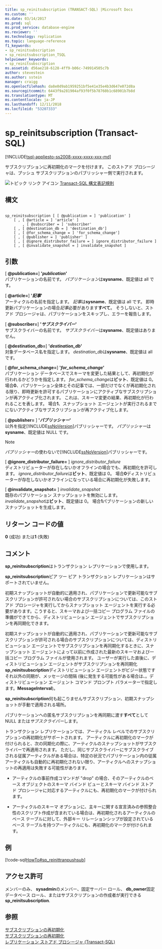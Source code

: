 ```yaml
---
title: sp_reinitsubscription (TRANSACT-SQL) |Microsoft Docs
ms.custom: ''
ms.date: 03/14/2017
ms.prod: sql
ms.prod_service: database-engine
ms.reviewer: ''
ms.technology: replication
ms.topic: language-reference
f1_keywords:
- sp_reinitsubscription
- sp_reinitsubscription_TSQL
helpviewer_keywords:
- sp_reinitsubscription
ms.assetid: d56ae218-6128-4ff9-b06c-749914505c7b
author: stevestein
ms.author: sstein
manager: craigg
ms.openlocfilehash: da8e0d9ab1959251bf5e41e35e4b3d647e072d8a
ms.sourcegitcommit: 6443f9a281904af93f0f5b78760b1c68901b7b8d
ms.translationtype: MT
ms.contentlocale: ja-JP
ms.lasthandoff: 12/11/2018
ms.locfileid: "53207333"
---
```

# <a name="spreinitsubscription-transact-sql"></a>sp_reinitsubscription (Transact-SQL)
[!INCLUDE[tsql-appliesto-ss2008-xxxx-xxxx-xxx-md](../../includes/tsql-appliesto-ss2008-xxxx-xxxx-xxx-md.md)]

  サブスクリプションに再初期化のマークを付けます。 このストアド プロシージャは、プッシュ サブスクリプションのパブリッシャー側で実行されます。  
  
 ![トピック リンク アイコン](../../database-engine/configure-windows/media/topic-link.gif "トピック リンク アイコン") [Transact-SQL 構文表記規則](../../t-sql/language-elements/transact-sql-syntax-conventions-transact-sql.md)  
  
## <a name="syntax"></a>構文  
  
```  
  
sp_reinitsubscription [ [ @publication = ] 'publication' ]  
    [ , [ @article = ] 'article' ]  
        , [ @subscriber = ] 'subscriber'  
    [ , [ @destination_db = ] 'destination_db']  
    [ , [ @for_schema_change = ] 'for_schema_change']  
    [ , [ @publisher = ] 'publisher' ]  
    [ , [ @ignore_distributor_failure = ] ignore_distributor_failure ]   
    [ , [ @invalidate_snapshot = ] invalidate_snapshot ]  
```  
  
## <a name="arguments"></a>引数  
 [ **@publication=**] **'***publication***'**  
 パブリケーションの名前です。 *パブリケーション*は**sysname**、既定値は all です。  
  
 [  **@article=**] **'***記事***'**  
 アーティクルの名前を指定します。 *記事*は**sysname**、既定値は all です。 即時更新パブリケーションの場合*記事*必要があります**すべて**。 そうしないと、ストアド プロシージャは、パブリケーションをスキップし、エラーを報告します。  
  
 [  **@subscriber=**] **'***サブスクライバー***'**  
 サブスクライバーの名前です。 *サブスクライバー*は**sysname**、既定値はありません。  
  
 [  **@destination_db=**] **'***destination_db***'**  
 対象データベース名を指定します。 *destination_db*は**sysname**、既定値は all です。  
  
 [  **@for_schema_change=**] **'***for_schema_change***'**  
 パブリケーション データベースでスキーマを変更した結果として、再初期化が行われるかどうかを指定します。 *for_schema_change*は**ビット**、既定値は 0。 場合**0**、パブリケーション全体とその記事では、一部だけでなくが再初期化される限り、即時更新を許可するパブリケーションにアクティブなサブスクリプションが再アクティブ化されます。 これは、スキーマ変更の結果、再初期化が行われることを表します。 場合**1**、スナップショット エージェントが実行されるまでにないアクティブなサブスクリプションが再アクティブ化します。  
  
 [  **@publisher=** ] **'***パブリッシャー***'**  
 以外を指定[!INCLUDE[ssNoVersion](../../includes/ssnoversion-md.md)]パブリッシャーです。 *パブリッシャー*は**sysname**、既定値は NULL です。  
  
> [!NOTE]  
>  *パブリッシャー*の使わないで[!INCLUDE[ssNoVersion](../../includes/ssnoversion-md.md)]パブリッシャーです。  
  
 [  **@ignore_distributor_failure=** ] *ignore_distributor_failure*  
 ディストリビューターが存在しないかオフラインの場合でも、再初期化を許可します。 *ignore_distributor_failure*は**ビット**、既定値は 0。 場合**0**ディストリビューターが存在しないかオフラインになっている場合に再初期化が失敗します。  
  
 [  **@invalidate_snapshot=** ] *invalidate_snapshot*  
 既存のパブリケーション スナップショットを無効にします。 *invalidate_snapshot*は**ビット**、既定値は 0。 場合**1**パブリケーションの新しいスナップショットを生成します。  
  
## <a name="return-code-values"></a>リターン コードの値  
 **0** (成功) または**1** (失敗)  
  
## <a name="remarks"></a>コメント  
 **sp_reinitsubscription**はトランザクション レプリケーションで使用します。  
  
 **sp_reinitsubscription**ピア ツー ピア トランザクション レプリケーションはサポートされていません。  
  
 初期スナップショットが自動的に適用され、パブリケーションで更新可能なサブスクリプションが許可されない場合のサブスクリプションについては、このストアド プロシージャを実行してからスナップショット エージェントを実行する必要があります。こうすると、スキーマおよび一括コピー プログラム ファイルの準備ができてから、ディストリビューション エージェントでサブスクリプションを再同期化できます。  
  
 初期スナップショットが自動的に適用され、パブリケーションで更新可能なサブスクリプションが許可される場合のサブスクリプションについては、ディストリビューション エージェントでサブスクリプションを再同期化するときに、スナップショット エージェントによって以前に作成された最新のスキーマおよび一括コピー プログラム ファイルが使用されます。 ユーザーが実行した直後に、ディストリビューション エージェントがサブスクリプションを再同期化**sp_reinitsubscription**ディストリビューション エージェントがビジー状態ですそれ以外の同期が、メッセージの間隔 (後に発生する可能性がある場合は、。ディストリビューション エージェント コマンド プロンプト パラメーターで指定します。**MessageInterval**)。  
  
 **sp_reinitsubscription**何も起こりませんサブスクリプション、初期スナップショットが手動で適用される場所。  
  
 パブリケーションへの匿名サブスクリプションを再同期に渡す**すべて**として NULL または*サブスクライバー*します。  
  
 トランザクション レプリケーションでは、アーティクル レベルでのサブスクリプションの再初期化がサポートされます。 アーティクルに再初期化のマークが付けられると、次の同期化の際に、アーティクルのスナップショットがサブスクライバーで再適用されます。 ただし、同じサブスクライバーにサブスクライブされる従属アーティクルがある場合は、特定の状況でパブリケーション内の従属アーティクルも自動的に再初期化されない限り、アーティクルへのスナップショットの再適用は失敗する可能性があります。  
  
-   アーティクルの事前作成コマンドが "drop" の場合、そのアーティクルのベース オブジェクトのスキーマ バインド ビューとスキーマ バインド ストアド プロシージャに対応するアーティクルにも、再初期化のマークが付けられます。  
  
-   アーティクルのスキーマ オプションに、主キーに関する宣言済みの参照整合性のスクリプト作成が含まれている場合は、再初期化されるアーティクルのベース テーブルに対して、外部キー リレーションシップが設定されているベース テーブルを持つアーティクルにも、再初期化のマークが付けられます。  
  
## <a name="example"></a>例  
 [!code-sql[HowTo#sp_reinittranpushsub](../../relational-databases/replication/codesnippet/tsql/sp-reinitsubscription-tr_1.sql)]  
  
## <a name="permissions"></a>アクセス許可  
 メンバーのみ、 **sysadmin**のメンバー、固定サーバー ロール、 **db_owner**固定データベース ロール、またはサブスクリプションの作成者が実行できる**sp_reinitsubscription**.  
  
## <a name="see-also"></a>参照  
 [サブスクリプションの再初期化](../../relational-databases/replication/reinitialize-a-subscription.md)   
 [サブスクリプションの再初期化](../../relational-databases/replication/reinitialize-subscriptions.md)   
 [レプリケーション ストアド プロシージャ &#40;Transact-SQL&#41;](../../relational-databases/system-stored-procedures/replication-stored-procedures-transact-sql.md)  
  
  
